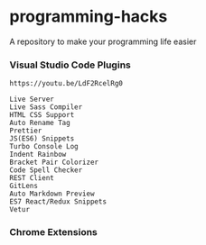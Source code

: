 # programming-hacks
A repository to make your programming life easier



### Visual Studio Code Plugins

    https://youtu.be/LdF2RcelRg0
    
    Live Server
    Live Sass Compiler
    HTML CSS Support 
    Auto Rename Tag 
    Prettier 
    JS(ES6) Snippets 
    Turbo Console Log 
    Indent Rainbow 
    Bracket Pair Colorizer 
    Code Spell Checker 
    REST Client 
    GitLens 
    Auto Markdown Preview 
    ES7 React/Redux Snippets 
    Vetur 

### Chrome Extensions
